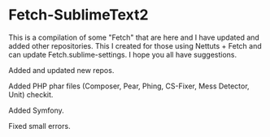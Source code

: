 Fetch-SublimeText2
==================

This is a compilation of some "Fetch" that are here and I have updated and added other repositories.
This I created for those using Nettuts + Fetch and can update Fetch.sublime-settings.
I hope you all have suggestions.

Added and updated new repos.

Added PHP phar files (Composer, Pear, Phing, CS-Fixer, Mess Detector, Unit) checkit.

Added Symfony.

Fixed small errors.


